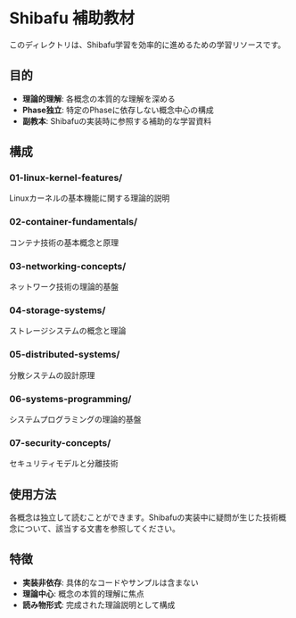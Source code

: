 # Shibafu 補助教材

このディレクトリは、Shibafu学習を効率的に進めるための学習リソースです。

## 目的

- **理論的理解**: 各概念の本質的な理解を深める
- **Phase独立**: 特定のPhaseに依存しない概念中心の構成
- **副教本**: Shibafuの実装時に参照する補助的な学習資料

## 構成

### 01-linux-kernel-features/
Linuxカーネルの基本機能に関する理論的説明

### 02-container-fundamentals/
コンテナ技術の基本概念と原理

### 03-networking-concepts/
ネットワーク技術の理論的基盤

### 04-storage-systems/
ストレージシステムの概念と理論

### 05-distributed-systems/
分散システムの設計原理

### 06-systems-programming/
システムプログラミングの理論的基盤

### 07-security-concepts/
セキュリティモデルと分離技術

## 使用方法

各概念は独立して読むことができます。Shibafuの実装中に疑問が生じた技術概念について、該当する文書を参照してください。

## 特徴

- **実装非依存**: 具体的なコードやサンプルは含まない
- **理論中心**: 概念の本質的理解に焦点
- **読み物形式**: 完成された理論説明として構成
